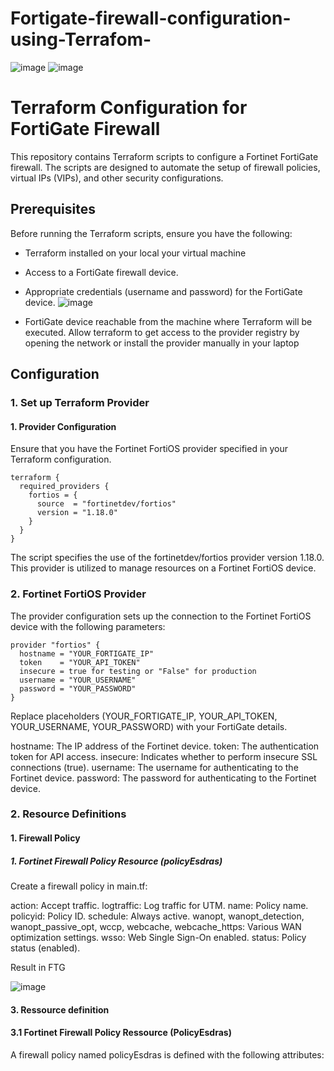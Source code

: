 # Fortigate-firewall-configuration-using-Terrafom-


![image](https://github.com/ESUMAILI/Fortigate-firewall-configuration-using-Terrafom-/assets/91162045/ad3694bc-30af-4b5c-a44d-8c166f0b2acf)  ![image](https://github.com/ESUMAILI/Fortigate-firewall-configuration-using-Terrafom-/assets/91162045/570f8554-763d-42df-af03-a17fb145da8b)



# Terraform Configuration for FortiGate Firewall

This repository contains Terraform scripts to configure a Fortinet FortiGate firewall. The scripts are designed to automate the setup of firewall policies, virtual IPs (VIPs), and other security configurations.

## Prerequisites

Before running the Terraform scripts, ensure you have the following:

- Terraform installed on your local your virtual machine 
- Access to a FortiGate firewall device.
- Appropriate credentials (username and password) for the FortiGate device.
![image](https://github.com/ESUMAILI/Fortigate-firewall-configuration-using-Terrafom-/assets/91162045/3716f1d7-1984-44d8-8be4-984ca0d724e1)


  
- FortiGate device reachable from the machine where Terraform will be executed.
Allow terraform to get access to the provider registry by opening the network or install the provider manually in your laptop

## Configuration

### 1. Set up Terraform Provider
#### 1. Provider Configuration 
Ensure that you have the Fortinet FortiOS provider specified in your Terraform configuration.

```hcl
terraform {
  required_providers {
    fortios = {
      source  = "fortinetdev/fortios"
      version = "1.18.0"
    }
  }
}
```
The script specifies the use of the fortinetdev/fortios provider version 1.18.0. This provider is utilized to manage resources on a Fortinet FortiOS device.

### 2. Fortinet FortiOS Provider

The provider configuration sets up the connection to the Fortinet FortiOS device with the following parameters:
```
provider "fortios" {
  hostname = "YOUR_FORTIGATE_IP"
  token    = "YOUR_API_TOKEN"
  insecure = true for testing or "False" for production
  username = "YOUR_USERNAME"
  password = "YOUR_PASSWORD"
}
```
Replace placeholders (YOUR_FORTIGATE_IP, YOUR_API_TOKEN, YOUR_USERNAME, YOUR_PASSWORD) with your FortiGate details.

hostname: The IP address of the Fortinet device.
token: The authentication token for API access.
insecure: Indicates whether to perform insecure SSL connections (true).
username: The username for authenticating to the Fortinet device.
password: The password for authenticating to the Fortinet device.


### 2. Resource Definitions

#### 1. Firewall Policy
##### 1. Fortinet Firewall Policy Resource (policyEsdras)

Create a firewall policy in main.tf:

action: Accept traffic.
logtraffic: Log traffic for UTM.
name: Policy name.
policyid: Policy ID.
schedule: Always active.
wanopt, wanopt_detection, wanopt_passive_opt, wccp, webcache, webcache_https: Various WAN optimization settings.
wsso: Web Single Sign-On enabled.
status: Policy status (enabled).

Result in FTG 

![image](https://github.com/ESUMAILI/Fortigate-firewall-configuration-using-Terrafom-/assets/91162045/13df17ff-967a-4e9f-b502-373454510dcf)


#### 3. Ressource definition 
#### 3.1 Fortinet Firewall Policy Ressource (PolicyEsdras)

A firewall policy named policyEsdras is defined with the following attributes:

